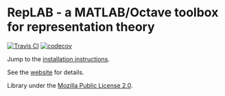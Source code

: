 # RepLAB - a MATLAB/Octave toolbox for representation theory

[![Travis CI](https://travis-ci.com/replab/replab.svg?branch=master)](https://travis-ci.com/replab/replab) [![codecov](https://codecov.io/gh/replab/replab/branch/master/graph/badge.svg)](https://codecov.io/gh/replab/replab)

Jump to the [installation instructions](https://replab.github.io/replab/tutorials/installation.html).

See the [website](https://replab.github.io) for details.

Library under the [Mozilla Public License 2.0](https://github.com/replab/replab/blob/master/LICENSE).

